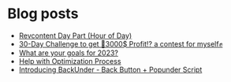 # Blog posts
<!-- BLOG-POST-LIST:START -->
- [Revcontent Day Part &lpar;Hour of Day&rpar;](https://afflift.com/f/threads/revcontent-day-part-hour-of-day.10090/)
- [30-Day Challenge to get 🎯3000$ Profit⁉ a contest for myself✊](https://afflift.com/f/threads/30-day-challenge-to-get-%F0%9F%8E%AF3000-profit%E2%81%89-a-contest-for-myself%E2%9C%8A.9419/)
- [What are your goals for 2023?](https://afflift.com/f/threads/what-are-your-goals-for-2023.10077/)
- [Help with Optimization Process](https://afflift.com/f/threads/help-with-optimization-process.10089/)
- [Introducing BackUnder - Back Button + Popunder Script](https://afflift.com/f/threads/introducing-backunder-back-button-popunder-script.10073/)
<!-- BLOG-POST-LIST:END -->
